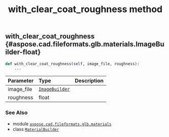 ﻿---
title: with_clear_coat_roughness method
second_title: Aspose.CAD for Python via .NET API References
description: 
type: docs
weight: 140
url: /python-net/aspose.cad.fileformats.glb.materials/materialbuilder/with_clear_coat_roughness/
is_root: false
---

## with_clear_coat_roughness {#aspose.cad.fileformats.glb.materials.ImageBuilder-float}





```python
def with_clear_coat_roughness(self, image_file, roughness):
    ...
```


| Parameter | Type | Description |
| :- | :- | :- |
| image_file | [`ImageBuilder`](/cad/python-net/aspose.cad.fileformats.glb.materials/imagebuilder) |  |
| roughness | float |  |



### See Also
* module [`aspose.cad.fileformats.glb.materials`](../../)
* class [`MaterialBuilder`](/cad/python-net/aspose.cad.fileformats.glb.materials/materialbuilder)
